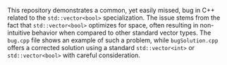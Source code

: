 This repository demonstrates a common, yet easily missed, bug in C++ related to the `std::vector<bool>` specialization.  The issue stems from the fact that `std::vector<bool>` optimizes for space, often resulting in non-intuitive behavior when compared to other standard vector types. The `bug.cpp` file shows an example of such a problem, while `bugSolution.cpp` offers a corrected solution using a standard `std::vector<int>` or `std::vector<bool>` with careful consideration.